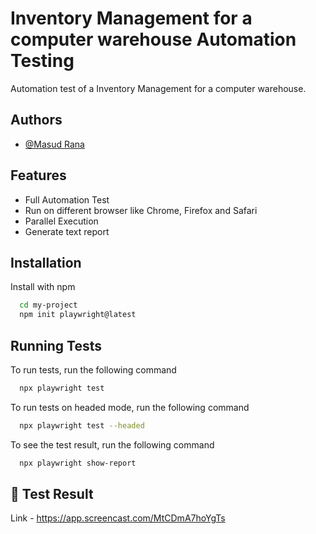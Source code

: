 
# Inventory Management for a computer warehouse Automation Testing

Automation test of a Inventory Management for a computer warehouse.

## Authors

- [@Masud Rana](https://github.com/ranam2030)


## Features

- Full Automation Test
- Run on different browser like Chrome, Firefox and Safari
- Parallel Execution
- Generate text report


## Installation

Install with npm

```bash
  cd my-project
  npm init playwright@latest
```
    
## Running Tests

To run tests, run the following command

```bash
  npx playwright test
```

To run tests on headed mode, run the following command

```bash
  npx playwright test --headed
```
To see the test result, run the following command

```bash
  npx playwright show-report
```


## 🔗 Test Result 
Link - https://app.screencast.com/MtCDmA7hoYgTs


